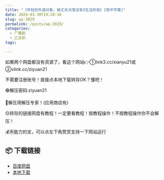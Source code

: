 ```yaml
---
title: "《年轻的外遇对象，被丈夫冷落没有X生活的我》[简中字幕]"
date: 2024-03-30T19:20:34
slug: wp-3029
permalink: /posts/wp-3029/
categories:
  - 广播剧
  - 乙女抓
tags:

---
```


如果两个网盘都没有资源了，看这个网站👉①link3.cc/xianyu21或②vlink.cc/ziyuan21

不需要注册账号！直接点本地下载转存OK？懂吧！

🟢解压密码:ziyuan21

🔵解压用解压专家！(应用商店有)

🟡转存的链接网盘有教程！一定要看教程！按教程操作！不按教程操作你不会解压！

💰🈶能力的宝，可以点左下角赞赏支持一下网站运行

## 📦 下载链接
- [百度网盘](https://blziyuan21.com/pay-download/3029?key=1a2092319c&down_id=0)
- [本地下载](https://blziyuan21.com/pay-download/3029?key=1a2092319c&down_id=1)

